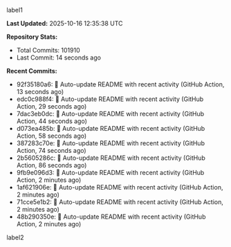 
label1 
<!-- ACTIVITY_START -->
**Last Updated:** 2025-10-16 12:35:38 UTC

**Repository Stats:**
- Total Commits: 101910
- Last Commit: 14 seconds ago

**Recent Commits:**
- 92f35180a6: 🤖 Auto-update README with recent activity (GitHub Action, 13 seconds ago)
- edc0c988f4: 🤖 Auto-update README with recent activity (GitHub Action, 29 seconds ago)
- 7dac3eb0dc: 🤖 Auto-update README with recent activity (GitHub Action, 44 seconds ago)
- d073ea485b: 🤖 Auto-update README with recent activity (GitHub Action, 58 seconds ago)
- 387283c70e: 🤖 Auto-update README with recent activity (GitHub Action, 74 seconds ago)
- 2b5605286c: 🤖 Auto-update README with recent activity (GitHub Action, 86 seconds ago)
- 9fb9e096d3: 🤖 Auto-update README with recent activity (GitHub Action, 2 minutes ago)
- 1af621906e: 🤖 Auto-update README with recent activity (GitHub Action, 2 minutes ago)
- 71cce5e1b2: 🤖 Auto-update README with recent activity (GitHub Action, 2 minutes ago)
- 48b290350e: 🤖 Auto-update README with recent activity (GitHub Action, 2 minutes ago)
<!-- ACTIVITY_END -->

label2
